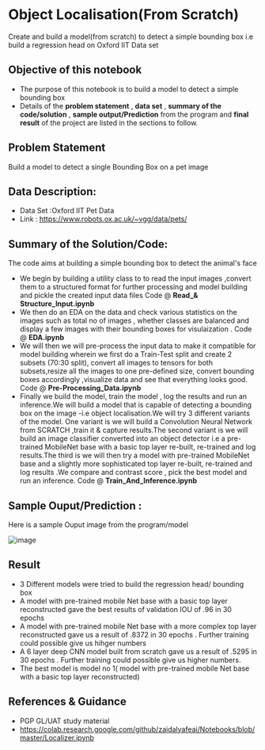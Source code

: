 # Object Localisation(From Scratch)
Create and build a model(from scratch) to detect a simple bounding box  i.e build a regression head on Oxford IIT Data set



## Objective of this notebook
- The purpose of this notebook is to build a model to detect a simple bounding box 
- Details of the **problem statement**  , **data set** ,  **summary of the code/solution**  , **sample output/Prediction** from the program and **final result** of the project are listed in the sections to follow.

## Problem Statement 
Build a model to detect a single Bounding Box on a pet image 


## Data Description:
 - Data Set :Oxford IIT Pet Data 
 - Link : https://www.robots.ox.ac.uk/~vgg/data/pets/


## Summary of the Solution/Code:
The code aims at building a simple bounding  box to detect the animal's face 
- We begin by building a utility class to to read the input images ,convert them to a structured format for further processing and model building and pickle the created input data files Code @ **Read_& Structure_Input.ipynb**
- We then do an EDA on the data and  check various statistics on the images such as total no of images , whether classes are balanced and display a few images with their bounding boxes for visulaization . Code @ **EDA.ipynb**
- We will then we will pre-process the input data to make it compatible for model building wherein we first do a Train-Test split and create 2 subsets (70:30 split), convert all images to tensors for both subsets,resize all the images to one pre-defined size, convert bounding boxes accordingly ,visualize data and see that everything looks good. Code @ **Pre-Processing_Data.ipynb**
- Finally we build the model, train the model , log the results and run an inference.We will build a model that is capable of detecting a bounding box on the image -i.e object localisation.We will try 3 different variants of the model. One variant is we will  build a Convolution Neural Network from SCRATCH ,train it & capture results.The second variant is we will  build an image classifier converted into an object detector i.e a pre-trained MobileNet base with a basic top layer re-built, re-trained and log results.The third is we will then try a model with pre-trained MobileNet base and a slightly more sophisticated  top layer re-built, re-trained and log results .We compare and contrast score , pick the best model and run an inference. Code @ **Train_And_Inference.ipynb**



## Sample Ouput/Prediction :
Here is a sample Ouput image from  the program/model 

![image](https://user-images.githubusercontent.com/68383273/218255711-0d275632-a9c4-4ed7-bd8e-a7bc3177f5c5.png)



## Result

- 3 Different models were tried to build the regression head/ bounding box
- A model with pre-trained mobile Net base with a basic top layer reconstructed gave the best results of validation IOU of .96 in 30 epochs
- A model with pre-trained mobile Net base with a more complex top layer reconstructed gave us a result of .8372 in 30 epochs . Further training could possible give us hihger numbers
- A 6 layer deep CNN model built from scratch gave us a result of .5295 in 30 epochs . Further training could possible give us higher numbers.
- The best model is model no 1( model with pre-trained mobile Net base with a basic top layer reconstructed)

## References & Guidance
- PGP GL/UAT study material 
- https://colab.research.google.com/github/zaidalyafeai/Notebooks/blob/master/Localizer.ipynb

